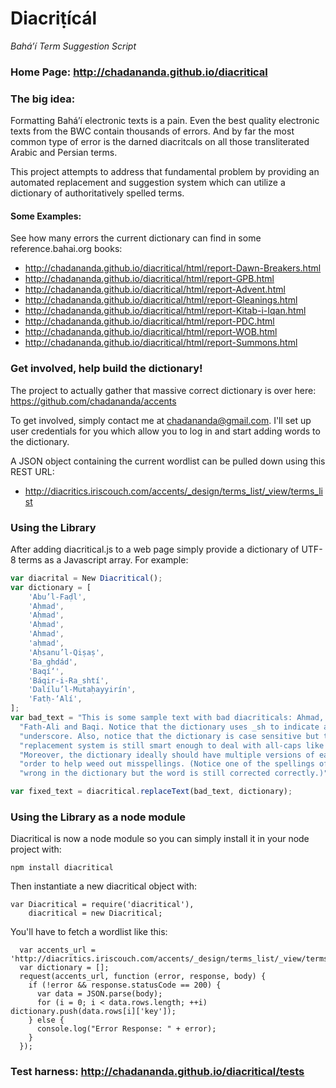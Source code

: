 # Diacriṭícál
_Bahá’í Term Suggestion Script_

### Home Page: http://chadananda.github.io/diacritical




### The big idea:

Formatting Bahá’í electronic texts is a pain. Even the best quality electronic texts from the BWC contain thousands of errors. And by far the most common type of error is the darned diacritcals on all those transliterated Arabic and Persian terms.

This project attempts to address that fundamental problem by providing an automated replacement and suggestion system which can utilize a dictionary of authoritatively spelled terms.

#### Some Examples:

See how many errors the current dictionary can find in some reference.bahai.org books:
 
* http://chadananda.github.io/diacritical/html/report-Dawn-Breakers.html
* http://chadananda.github.io/diacritical/html/report-GPB.html
* http://chadananda.github.io/diacritical/html/report-Advent.html
* http://chadananda.github.io/diacritical/html/report-Gleanings.html
* http://chadananda.github.io/diacritical/html/report-Kitab-i-Iqan.html
* http://chadananda.github.io/diacritical/html/report-PDC.html
* http://chadananda.github.io/diacritical/html/report-WOB.html
* http://chadananda.github.io/diacritical/html/report-Summons.html



### Get involved, help build the dictionary!

The project to actually gather that massive correct dictionary is over here: https://github.com/chadananda/accents

To get involved, simply contact me at <chadananda@gmail.com>. I'll set up user credentials for you which allow you to log in and start adding words to the dictionary.

A JSON object containing the current wordlist can be pulled down using this REST URL:

  * http://diacritics.iriscouch.com/accents/_design/terms_list/_view/terms_list



### Using the Library

After adding diacritical.js to a web page simply provide a dictionary of UTF-8 terms as a Javascript array. For example:

```Javascript
var diacrital = New Diacritical();
var dictionary = [
    'Abu’l-Faḍl',
    'Aḥmad',
    'Aḥmad',
    'Aḥmad',
    'Ahmad',
    'aḥmad',
    'Aḥsanu’l-Qiṣaṣ',
    'Ba_ghdád',
    'Baqí‘',
    'Báqir-i-Ra_shtí',
    'Dalílu’l-Mutaḥayyirín',
    'Fatḥ-‘Alí',
];
var bad_text = "This is some sample text with bad diacriticals: Ahmad, Baghdad, "+
  "Fath-Ali and Baqi. Notice that the dictionary uses _sh to indicate an "+
  "underscore. Also, notice that the dictionary is case sensitive but the "+
  "replacement system is still smart enough to deal with all-caps like AHMAD. "+
  "Moreover, the dictionary ideally should have multiple versions of each word in "+
  "order to help weed out misspellings. (Notice one of the spellings of Ahmad is "+
  "wrong in the dictionary but the word is still corrected correctly.)";

var fixed_text = diacritical.replaceText(bad_text, dictionary);
```

### Using the Library as a node module

Diacritical is now a node module so you can simply install it in your node project with:

```
npm install diacritical
```

Then instantiate a new diacritical object with:

```
var Diacritical = require('diacritical'),
    diacritical = new Diacritical;
```

You'll have to fetch a wordlist like this:

```
  var accents_url = 'http://diacritics.iriscouch.com/accents/_design/terms_list/_view/terms_list';
  var dictionary = [];
  request(accents_url, function (error, response, body) {
    if (!error && response.statusCode == 200) {
      var data = JSON.parse(body);
      for (i = 0; i < data.rows.length; ++i) dictionary.push(data.rows[i]['key']);    
    } else {
      console.log("Error Response: " + error);
    }
  });
```    
    

### Test harness: http://chadananda.github.io/diacritical/tests


